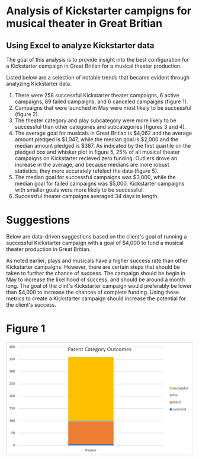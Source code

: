 # Analysis of Kickstarter campigns for musical theater in Great Britian

## Using Excel to analyze Kickstarter data

The goal of this analysis is to provide insight into the best configuration for a Kickstarter campaign in Great Britian for a musical theater production.

Listed below are a selection of notable trends that became evident through analyzing Kickstarter data. 

1. There were 258 successful Kickstarter theater campaigns, 6 active campaigns, 89 failed campaigns, and 6 canceled campaigns (figure 1).
2. Campaigns that were launched in May were most likely to be successful (figure 2).
3. The theater category and play subcategory were more likely to be successful than other categories and subcategories (figures 3 and 4).
4. The average goal for musicals in Great Britian is $4,062 and the average amount pledged is $1,047, while the median goal is $2,000 and the median amount pledged is $387. As indicated by the first quartile on the pledged box and whisker plot in figure 5, 25% of all musical theater campaigns on Kickstarter recieved zero funding. Outliers drove an increase in the average, and because medians are more robust statistics, they more accurately refelect the data (figure 5).
5. The median goal for successful campaigns was $3,000, while the median goal for failed campaigns was $5,000. Kickstarter campaigns with smaller goals were more likely to be successful. 
6. Successful theater campaigns averaged 34 days in length. 

# Suggestions

Below are data-driven suggestions based on the client's goal of running a successful Kickstarter campaign with a goal of $4,000 to fund a musical theater production in Great Britian. 

As noted earlier, plays and musicals have a higher success rate than other Kickstarter campaigns. However, there are certain steps that should be taken to further the chance of success. The campaign should be begin in May to increase the likelihood of success, and should be around a month long. The goal of the clint's Kickstarter campaign would preferably be lower than $4,000 to increase the chances of complete funding. Using these metrics to create a Kickstarter campaign should increase the potential for the client's success. 

# Figure 1
![](images/Theater%20Outcomes%20Graph.png)
